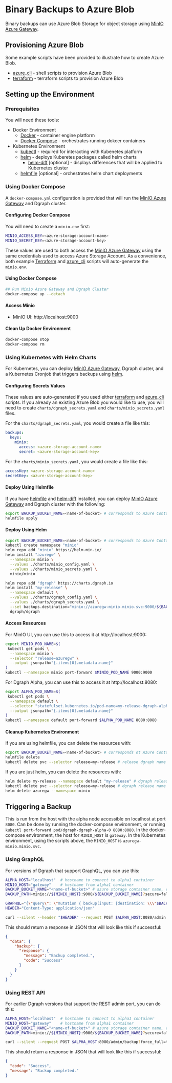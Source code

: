 # Binary Backups to Azure Blob

Binary backups can use Azure Blob Storage for object storage using [MinIO Azure Gateway](https://docs.min.io/docs/minio-gateway-for-azure.html).

## Provisioning Azure Blob

Some example scripts have been provided to illustrate how to create Azure Blob.

* [azure_cli](azure_cli/README.md) - shell scripts to provision Azure Blob
* [terraform](terraform/README.md) - terraform scripts to provision Azure Blob

## Setting up the Environment

### Prerequisites

You will need these tools:

* Docker Environment
  * [Docker](https://docs.docker.com/get-docker/) - container engine platform
  * [Docker Compose](https://docs.docker.com/compose/install/) - orchestrates running dokcer containers
* Kubernetes Environment
  * [kubectl](https://kubernetes.io/docs/tasks/tools/install-kubectl/) - required for interacting with Kubenetes platform
  * [helm](https://helm.sh/docs/intro/install/) - deploys Kuberetes packages called helm charts
    * [helm-diff](https://github.com/databus23/helm-diff) [optional] - displays differences that will be applied to Kubernetes cluster
  * [helmfile](https://github.com/roboll/helmfile#installation) [optional] - orchestrates helm chart deployments

### Using Docker Compose

A `docker-compose.yml` configuration is provided that will run the [MinIO Azure Gateway](https://docs.min.io/docs/minio-gateway-for-azure.html) and Dgraph cluster.

#### Configuring Docker Compose

You will need to create a `minio.env` first:

```bash
MINIO_ACCESS_KEY=<azure-storage-account-name>
MINIO_SECRET_KEY=<azure-storage-account-key>
```

These values are used to both access the [MinIO Azure Gateway](https://docs.min.io/docs/minio-gateway-for-azure.html) using the same credentials used to access Azure Storage Account.  As a convenience, both example [Terraform](terraform/README.md) and [azure_cli](azure_cli/README.md) scripts will auto-generate the `minio.env`.

#### Using Docker Compose

```bash
## Run Minio Azure Gateway and Dgraph Cluster
docker-compose up --detach
```

#### Access Minio

* MinIO UI: http://localhost:9000

#### Clean Up Docker Environment

```bash
docker-compose stop
docker-compose rm
```

### Using Kubernetes with Helm Charts

For Kubernetes, you can deploy [MinIO Azure Gateway](https://docs.min.io/docs/minio-gateway-for-azure.html), Dgraph cluster, and a Kubernetes Cronjob that triggers backups using [helm](https://helm.sh/docs/intro/install/).

#### Configuring Secrets Values

These values are auto-generated if you used either [terraform](terraform/README.md) and [azure_cli](azure_cli/README.md) scripts.  If you already an existing Azure Blob you would like to use, you will need to create `charts/dgraph_secrets.yaml` and `charts/minio_secrets.yaml` files.

For the `charts/dgraph_secrets.yaml`, you would create a file like this:

```yaml
backups:
  keys:
    minio:
      access: <azure-storage-account-name>
      secret: <azure-storage-account-key>
```

For the `charts/minio_secrets.yaml`, you would create a file like this:

```yaml
accessKey: <azure-storage-account-name>
secretKey: <azure-storage-account-key>
```

#### Deploy Using Helmfile

If you have [helmfile](https://github.com/roboll/helmfile#installation) and [helm-diff](https://github.com/databus23/helm-diff) installed, you can deploy [MinIO Azure Gateway](https://docs.min.io/docs/minio-gateway-for-azure.html) and Dgraph cluster with the following:

```bash
export BACKUP_BUCKET_NAME=<name-of-bucket> # corresponds to Azure Container Name
helmfile apply
```
#### Deploy Using Helm

```bash
export BACKUP_BUCKET_NAME=<name-of-bucket> # corresponds to Azure Container Name
kubectl create namespace "minio"
helm repo add "minio" https://helm.min.io/
helm install "azuregw" \
  --namespace minio \
  --values ./charts/minio_config.yaml \
  --values ./charts/minio_secrets.yaml \
  minio/minio

helm repo add "dgraph" https://charts.dgraph.io
helm install "my-release" \
  --namespace default \
  --values ./charts/dgraph_config.yaml \
  --values ./charts/dgraph_secrets.yaml \
  --set backups.destination="minio://azuregw-minio.minio.svc:9000/${BACKUP_BUCKET_NAME}" \
  dgraph/dgraph
```

#### Access Resources

For MinIO UI, you can use this to access it at  http://localhost:9000:

```bash
export MINIO_POD_NAME=$(
 kubectl get pods \
  --namespace minio \
  --selector "release=azuregw" \
  --output jsonpath="{.items[0].metadata.name}"
)
kubectl --namespace minio port-forward $MINIO_POD_NAME 9000:9000
```

For Dgraph Alpha, you can use this to access it at http://localhost:8080:

```bash
export ALPHA_POD_NAME=$(
 kubectl get pods \
  --namespace default \
  --selector "statefulset.kubernetes.io/pod-name=my-release-dgraph-alpha-0,release=my-release" \
  --output jsonpath="{.items[0].metadata.name}"
)
kubectl --namespace default port-forward $ALPHA_POD_NAME 8080:8080
```

#### Cleanup Kubernetes Environment

If you are using helmfile, you can delete the resources with:

```bash
export BACKUP_BUCKET_NAME=<name-of-bucket> # corresponds ot Azure Container Name
helmfile delete
kubectl delete pvc --selector release=my-release # release dgraph name specified in charts/helmfile.yaml
```

If you are just helm, you can delete the resources with:

```bash
helm delete my-release --namespace default "my-release" # dgraph release name used earlier
kubectl delete pvc --selector release=my-release # dgraph release name used earlier
helm delete azuregw --namespace minio
```

## Triggering a Backup

This is run from the host with the alpha node accessible on localhost at port `8080`.  Can be done by running the docker-compose environment, or running `kubectl port-forward pod/dgraph-dgraph-alpha-0 8080:8080`.
In the docker-compose environment, the host for `MINIO_HOST` is `gateway`.  In the Kubernetes environment, using the scripts above, the `MINIO_HOST` is `azuregw-minio.minio.svc`.

### Using GraphQL

For versions of Dgraph that support GraphQL, you can use this:

```bash
ALPHA_HOST="localhost"  # hostname to connect to alpha1 container
MINIO_HOST="gateway"    # hostname from alpha1 container
BACKUP_BUCKET_NAME="<name-of-bucket>" # azure storage container name, e.g. dgraph-backups
BACKUP_PATH=minio://${MINIO_HOST}:9000/${BACKUP_BUCKET_NAME}?secure=false

GRAPHQL="{\"query\": \"mutation { backup(input: {destination: \\\"$BACKUP_PATH\\\" forceFull: true}) { response { message code } } }\"}"
HEADER="Content-Type: application/json"

curl --silent --header "$HEADER" --request POST $ALPHA_HOST:8080/admin --data "$GRAPHQL"
```

This should return a response in JSON that will look like this if successful:

```JSON
{
  "data": {
    "backup": {
      "response": {
        "message": "Backup completed.",
        "code": "Success"
      }
    }
  }
}
```

### Using REST API

For earlier Dgraph versions that support the REST admin port, you can do this:

```bash
ALPHA_HOST="localhost"  # hostname to connect to alpha1 container
MINIO_HOST="gateway"    # hostname from alpha1 container
BACKUP_BUCKET_NAME="<name-of-bucket>" # azure storage container name, e.g. dgraph-backups
BACKUP_PATH=minio://${MINIO_HOST}:9000/${BACKUP_BUCKET_NAME}?secure=false

curl --silent --request POST $ALPHA_HOST:8080/admin/backup?force_full=true --data "destination=$BACKUP_PATH"
```

This should return a response in JSON that will look like this if successful:

```JSON
{
  "code": "Success",
  "message": "Backup completed."
}
```
